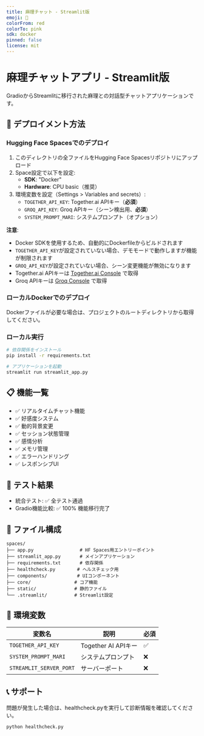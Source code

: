 ```yaml
---
title: 麻理チャット - Streamlit版
emoji: 🤖
colorFrom: red
colorTo: pink
sdk: docker
pinned: false
license: mit
---
```


# 麻理チャットアプリ - Streamlit版

GradioからStreamlitに移行された麻理との対話型チャットアプリケーションです。

## 🚀 デプロイメント方法

### Hugging Face Spacesでのデプロイ

1. このディレクトリの全ファイルをHugging Face Spacesリポジトリにアップロード
2. Space設定で以下を設定:
   - **SDK**: "Docker"
   - **Hardware**: CPU basic（推奨）
3. 環境変数を設定（Settings > Variables and secrets）:
   - `TOGETHER_API_KEY`: Together.ai APIキー（**必須**）
   - `GROQ_API_KEY`: Groq APIキー（シーン検出用、**必須**）
   - `SYSTEM_PROMPT_MARI`: システムプロンプト（オプション）

**注意**: 
- Docker SDKを使用するため、自動的にDockerfileからビルドされます
- `TOGETHER_API_KEY`が設定されていない場合、デモモードで動作しますが機能が制限されます
- `GROQ_API_KEY`が設定されていない場合、シーン変更機能が無効になります
- Together.ai APIキーは [Together.ai Console](https://api.together.xyz/) で取得
- Groq APIキーは [Groq Console](https://console.groq.com/keys) で取得

### ローカルDockerでのデプロイ

Dockerファイルが必要な場合は、プロジェクトのルートディレクトリから取得してください。

### ローカル実行

```bash
# 依存関係をインストール
pip install -r requirements.txt

# アプリケーションを起動
streamlit run streamlit_app.py
```

## 📋 機能一覧

- ✅ リアルタイムチャット機能
- ✅ 好感度システム
- ✅ 動的背景変更
- ✅ セッション状態管理
- ✅ 感情分析
- ✅ メモリ管理
- ✅ エラーハンドリング
- ✅ レスポンシブUI

## 🧪 テスト結果

- 統合テスト: ✅ 全テスト通過
- Gradio機能比較: ✅ 100% 機能移行完了

## 📁 ファイル構成

```
spaces/
├── app.py                 # HF Spaces用エントリーポイント
├── streamlit_app.py       # メインアプリケーション
├── requirements.txt       # 依存関係
├── healthcheck.py        # ヘルスチェック用
├── components/           # UIコンポーネント
├── core/                # コア機能
├── static/              # 静的ファイル
└── .streamlit/          # Streamlit設定
```

## 🔧 環境変数

| 変数名 | 説明 | 必須 |
|--------|------|------|
| `TOGETHER_API_KEY` | Together AI APIキー | ✅ |
| `SYSTEM_PROMPT_MARI` | システムプロンプト | ❌ |
| `STREAMLIT_SERVER_PORT` | サーバーポート | ❌ |

## 📞 サポート

問題が発生した場合は、healthcheck.pyを実行して診断情報を確認してください。

```bash
python healthcheck.py
```
